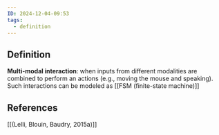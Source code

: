 ```yaml
---
ID: 2024-12-04-09:53
tags:
  - definition
---
```

## Definition

**Multi-modal interaction**: when inputs from different modalities are combined to perform an actions (e.g., moving the mouse and speaking). Such interactions can be modeled as [[FSM (finite-state machine)]]

## References
[[(Lelli, Blouin, Baudry, 2015a)]]